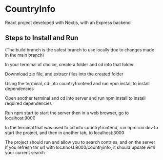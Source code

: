 # CountryInfo
React project developed with Nextjs, with an Express backend


## Steps to Install and Run
(The build branch is the safest branch to use locally due to changes made in the main branch)

In your terminal of choice, create a folder and cd into that folder

Downnload zip file, and extracr files into the created folder

Using the terminal, cd into countryfrontend and run npm install to install dependencies

Open another terminal and cd into server and run npm install to install required dependencies

Run npm start to start the server then in a web browser, go to localhost:9000

In the terminal that was used to cd into countryfrontend, run npm run dev to start the project, and then in another tab, to localhost:3000

The project should run and allow you to search contries, and on the server if you refresh thr url with localhost:9000/countryinfo, it should update with your current search
